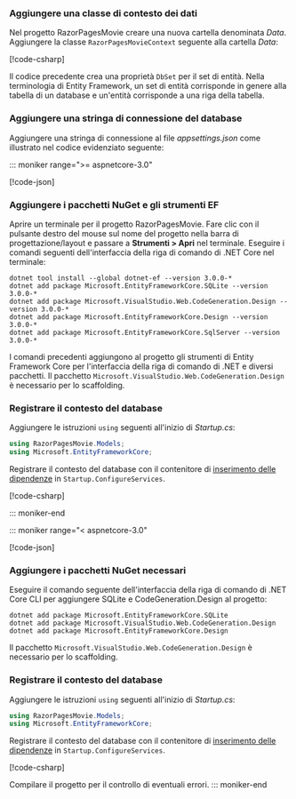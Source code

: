 <a name="dc"></a>

### <a name="add-a-database-context-class"></a>Aggiungere una classe di contesto dei dati

Nel progetto RazorPagesMovie creare una nuova cartella denominata *Data*. Aggiungere la classe `RazorPagesMovieContext` seguente alla cartella *Data*:

[!code-csharp[](~/tutorials/razor-pages/razor-pages-start/sample/RazorPagesMovie22/Data/RazorPagesMovieContext.cs)]

Il codice precedente crea una proprietà `DbSet` per il set di entità. Nella terminologia di Entity Framework, un set di entità corrisponde in genere alla tabella di un database e un'entità corrisponde a una riga della tabella.

<a name="cs"></a>

### <a name="add-a-database-connection-string"></a>Aggiungere una stringa di connessione del database

Aggiungere una stringa di connessione al file *appsettings.json* come illustrato nel codice evidenziato seguente:

::: moniker range=">= aspnetcore-3.0"

[!code-json[](~/tutorials/razor-pages/razor-pages-start/sample/RazorPagesMovie30/appsettings_SQLite.json?highlight=10-12)]

### <a name="add-nuget-packages-and-ef-tools"></a>Aggiungere i pacchetti NuGet e gli strumenti EF

Aprire un terminale per il progetto RazorPagesMovie.  Fare clic con il pulsante destro del mouse sul nome del progetto nella barra di progettazione/layout e passare a **Strumenti > Apri** nel terminale. Eseguire i comandi seguenti dell'interfaccia della riga di comando di .NET Core nel terminale:

```dotnetcli
dotnet tool install --global dotnet-ef --version 3.0.0-*
dotnet add package Microsoft.EntityFrameworkCore.SQLite --version 3.0.0-*
dotnet add package Microsoft.VisualStudio.Web.CodeGeneration.Design --version 3.0.0-*
dotnet add package Microsoft.EntityFrameworkCore.Design --version 3.0.0-*
dotnet add package Microsoft.EntityFrameworkCore.SqlServer --version 3.0.0-*
```

I comandi precedenti aggiungono al progetto gli strumenti di Entity Framework Core per l'interfaccia della riga di comando di .NET e diversi pacchetti. Il pacchetto `Microsoft.VisualStudio.Web.CodeGeneration.Design` è necessario per lo scaffolding.

<a name="reg"></a>

### <a name="register-the-database-context"></a>Registrare il contesto del database

Aggiungere le istruzioni `using` seguenti all'inizio di *Startup.cs*:

```csharp
using RazorPagesMovie.Models;
using Microsoft.EntityFrameworkCore;
```

Registrare il contesto del database con il contenitore di [inserimento delle dipendenze](xref:fundamentals/dependency-injection) in `Startup.ConfigureServices`.

[!code-csharp[](~/tutorials/razor-pages/razor-pages-start/sample/RazorPagesMovie30/Startup.cs?name=snippet_UseSqlite&highlight=11-12)]

::: moniker-end

::: moniker range="< aspnetcore-3.0"

[!code-json[](~/tutorials/razor-pages/razor-pages-start/sample/RazorPagesMovie/appsettings_SQLite.json?highlight=8-9)]

### <a name="add-required-nuget-packages"></a>Aggiungere i pacchetti NuGet necessari

Eseguire il comando seguente dell'interfaccia della riga di comando di .NET Core CLI per aggiungere SQLite e CodeGeneration.Design al progetto:

```dotnetcli
dotnet add package Microsoft.EntityFrameworkCore.SQLite
dotnet add package Microsoft.VisualStudio.Web.CodeGeneration.Design
dotnet add package Microsoft.EntityFrameworkCore.Design
```

Il pacchetto `Microsoft.VisualStudio.Web.CodeGeneration.Design` è necessario per lo scaffolding.

<a name="reg"></a>

### <a name="register-the-database-context"></a>Registrare il contesto del database

Aggiungere le istruzioni `using` seguenti all'inizio di *Startup.cs*:

```csharp
using RazorPagesMovie.Models;
using Microsoft.EntityFrameworkCore;
```

Registrare il contesto del database con il contenitore di [inserimento delle dipendenze](xref:fundamentals/dependency-injection) in `Startup.ConfigureServices`.

[!code-csharp[](~/tutorials/razor-pages/razor-pages-start/sample/RazorPagesMovie22/Startup.cs?name=snippet_UseSqlite&highlight=11-12)]

Compilare il progetto per il controllo di eventuali errori.
::: moniker-end
